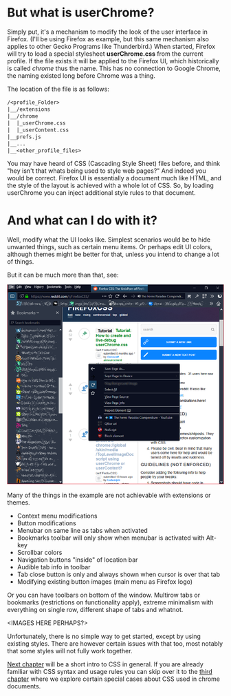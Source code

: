 # But what is userChrome?

Simply put, it's a mechanism to modify the look of the user interface in Firefox. (I'll be using Firefox as example, but this same mechanism also applies to other Gecko Programs like Thunderbird.) When started, Firefox will try to load a special stylesheet **userChrome.css** from the current profile. If the file exists it will be applied to the Firefox UI, which historically is called *chrome* thus the name. This has no connection to Google Chrome, the naming existed long before Chrome was a thing.

The location of the file is as follows:

```
/<profile_Folder>
|__/extensions
|__/chrome
|  |_userChrome.css
|  |_userContent.css
|__prefs.js
|__...
|__<other_profile_files>
```

You may have heard of CSS (Cascading Style Sheet) files before, and think "hey isn't that whats being used to style web pages?" And indeed you would be correct. Firefox UI is essentially a document much like HTML, and the style of the layout is achieved with a whole lot of CSS. So, by loading userChrome you can inject additional style rules to that document.

# And what can I do with it?

Well, modify what the UI looks like. Simplest scenarios would be to hide unwanted things, such as certain menu items. Or perhaps edit UI colors, although themes might be better for that, unless you intend to change a lot of things.

But it can be much more than that, see:

![Example image](../images/examples/example1.png)

Many of the things in the example are not achievable with extensions or themes.

* Context menu modifications
* Button modifications
* Menubar on same line as tabs when activated
* Bookmarks toolbar will only show when menubar is activated with Alt-key
* Scrollbar colors
* Navigation buttons "inside" of location bar
* Audible tab info in toolbar
* Tab close button is only and always shown when cursor is over that tab
* Modifying existing button images (main menu as Firefox logo)

Or you can have toolbars on bottom of the window. Multirow tabs or bookmarks (restrictions on functionality apply), extreme minimalism with everything on single row, different shape of tabs and whatnot.

<IMAGES HERE PERHAPS?>

Unfortunately, there is no simple way to get started, except by using existing styles. There are however certain issues with that too, most notably that some styles will not fully work together.

[Next chapter](userChrome_intro_2_aboutcss.md) will be a short intro to CSS in general. If you are already familiar with CSS syntax and usage rules you can skip over it to the [third chapter](userChrome_intro_3_xulcss.md) where we explore certain special cases about CSS used in chrome documents.


